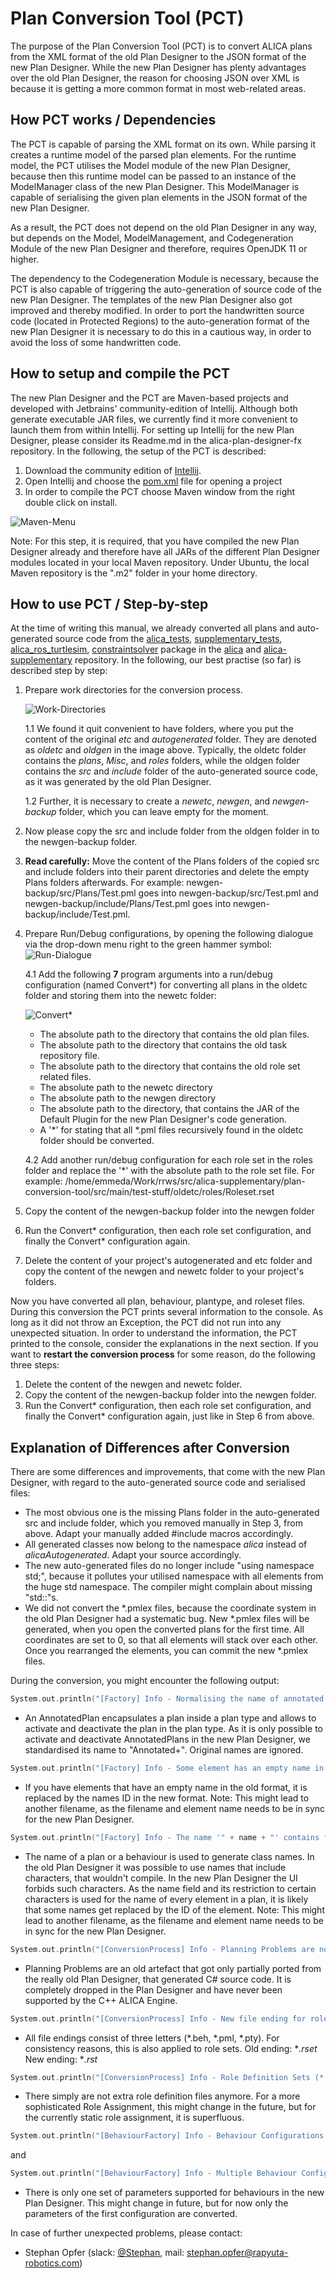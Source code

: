 # Plan Conversion Tool (PCT)

The purpose of the Plan Conversion Tool (PCT) is to convert ALICA plans from the XML format of the old Plan Designer to the JSON format of the new Plan Designer. While the new Plan Designer has plenty advantages over the old Plan Designer, the reason for choosing JSON over XML is because it is getting a more  common format in most web-related areas.

## How PCT works / Dependencies

The PCT is capable of parsing the XML format on its own. While parsing it creates a runtime model of the parsed plan elements. For the runtime model, the PCT utilises the Model module of the new Plan Designer, because then this runtime model can be passed to an instance of the ModelManager class of the new Plan Designer. This ModelManager is capable of serialising the given plan elements in the JSON format of the new Plan Designer. 

As a result, the PCT does not depend on the old Plan Designer in any way, but depends on the Model, ModelManagement, and Codegeneration Module of the new Plan Designer and therefore, requires OpenJDK 11 or higher.

The dependency to the Codegeneration Module is necessary, because the PCT is also capable of triggering the auto-generation of source code of the new Plan Designer. The templates of the new Plan Designer also got improved and thereby modified. In order to port the handwritten source code (located in Protected Regions) to the auto-generation format of the new Plan Designer it is necessary to do this in a cautious way, in order to avoid the loss of some handwritten code.

## How to setup and compile the PCT

The new Plan Designer and the PCT are Maven-based projects and developed with Jetbrains' community-edition of Intellij. Although both generate executable JAR files, we currently find it more convenient to launch them from within Intellij. For setting up Intellij for the new Plan Designer, please consider its Readme.md in the alica-plan-designer-fx repository. In the following, the setup of the PCT is described:

1. Download the community edition of [Intellij](https://www.jetbrains.com/idea/download/).
2. Open Intellij and choose the [pom.xml](https://github.com/rapyuta-robotics/alica-supplementary/blob/json-plan-format/plan-conversion-tool/pom.xml) file for opening a project
3. In order to compile the PCT choose Maven window from the right double click on install. 

![Maven-Menu](./img/Maven-Menu.png)

Note: For this step, it is required, that you have compiled the new Plan Designer already and therefore have all JARs of the different Plan Designer modules located in your local Maven repository. Under Ubuntu, the local Maven repository is the ".m2" folder in your home directory.

## How to use PCT / Step-by-step

At the time of writing this manual, we already converted all plans and auto-generated source code from the [alica_tests](https://github.com/rapyuta-robotics/alica/tree/json-plan-format/alica_tests), [supplementary_tests](https://github.com/rapyuta-robotics/alica-supplementary/tree/rr-devel/supplementary_tests), [alica_ros_turtlesim](https://github.com/rapyuta-robotics/alica-supplementary/tree/json-plan-format/alica_ros_turtlesim), [constraintsolver](https://github.com/rapyuta-robotics/alica-supplementary/tree/json-plan-format/constraintsolver) package in the [alica](https://github.com/rapyuta-robotics/alica) and [alica-supplementary](https://github.com/rapyuta-robotics/alica-supplementary) repository. In the following, our best practise (so far) is described step by step:

1. Prepare work directories for the conversion process.

   ![Work-Directories](./img/Work-Directories.png)
   
   1.1 We found it quit convenient to have folders, where you put the content of the original *etc* and *autogenerated* folder. They are denoted as *oldetc* and *oldgen* in the image above. Typically, the oldetc folder contains the *plans*, *Misc*, and *roles* folders, while the oldgen folder contains the *src* and *include* folder of the auto-generated source code, as it was generated by the old Plan Designer.

   1.2 Further, it is necessary to create a *newetc*, *newgen*, and *newgen-backup* folder, which you can leave empty for the moment.

2. Now please copy the src and include folder from the oldgen folder in to the newgen-backup folder.

3. **Read carefully:** Move the content of the Plans folders of the copied src and include folders into their parent directories and delete the empty Plans folders afterwards. For example: newgen-backup/src/Plans/Test.pml goes into newgen-backup/src/Test.pml and newgen-backup/include/Plans/Test.pml goes into newgen-backup/include/Test.pml.

4. Prepare Run/Debug configurations, by opening the following dialogue via the drop-down menu right to the green hammer symbol:![Run-Dialogue](./img/Run-Dialogue.png)

   4.1 Add the following **7** program arguments into a run/debug configuration (named Convert*) for converting all plans in the oldetc folder and storing them into the newetc folder:

   ![Convert*](./img/Convert*.png)

   - The absolute path to the directory that contains the old plan files.
   - The absolute path to the directory that contains the old task repository file.
   - The absolute path to the directory that contains the old role set related files.
   - The absolute path to the newetc directory
   - The absolute path to the newgen directory
   - The absolute path to the directory, that contains the JAR of the Default Plugin for the new Plan Designer's code generation.
   - A '*' for stating that all *.pml files recursively found in the oldetc folder should be converted.

   4.2 Add another run/debug configuration for each role set in the roles folder and replace the '*' with the absolute path to the role set file. For example: /home/emmeda/Work/rrws/src/alica-supplementary/plan-conversion-tool/src/main/test-stuff/oldetc/roles/Roleset.rset

5. Copy the content of the newgen-backup folder into the newgen folder

6. Run the Convert* configuration, then each role set configuration, and finally the Convert* configuration again.

7. Delete the content of your project's autogenerated and etc folder and copy the content of the newgen and newetc folder to your project's folders.

Now you have converted all plan, behaviour, plantype, and roleset files. During this conversion the PCT prints several information to the console. As long as it did not throw an Exception, the PCT did not run into any unexpected situation. In order to understand the information, the PCT printed to the console, consider the explanations in the next section. If you want to **restart the conversion process** for some reason, do the following three steps:

1. Delete the content of the newgen and newetc folder.
2. Copy the content of the newgen-backup folder into the newgen folder.
3. Run the Convert* configuration, then each role set configuration, and finally the Convert* configuration again, just like in Step 6 from above.

## Explanation of Differences after Conversion

There are some differences and improvements, that come with the new Plan Designer, with regard to the auto-generated source code and serialised files: 

* The most obvious one is the missing Plans folder in the auto-generated src and include folder, which you removed manually in Step 3, from above. Adapt your manually added #include macros accordingly.
* All generated classes now belong to the namespace *alica* instead of *alicaAutogenerated*. Adapt your source accordingly.
* The new auto-generated files do no longer include "using namespace std;", because it pollutes your utilised namespace with all elements from the huge std namespace. The compiler might complain about missing "std::"s.
* We did not convert the *.pmlex files, because the coordinate system in the old Plan Designer had a systematic bug. New *.pmlex files will be generated, when you open the converted plans for the first time. All coordinates are set to 0, so that all elements will stack over each other. Once you rearranged the elements, you can commit the new *.pmlex files.

During the conversion, you might encounter the following output:

```c++
System.out.println("[Factory] Info - Normalising the name of annotated plan (ID: " + element.getId() + ") to 'Annotated + <Name of Encapsulated Plan>'.");
```

* An AnnotatedPlan encapsulates a plan inside a plan type and allows to activate and deactivate the plan in the plan type. As it is only possible to activate and deactivate AnnotatedPlans in the new Plan Designer, we standardised its name to "Annotated+<NameOfEncapsulatedPlan>". Original names are ignored.

```c++
System.out.println("[Factory] Info - Some element has an empty name in the old XML format. Gonna replace it with its ID: " + element.getId());
```

* If you have elements that have an empty name in the old format, it is replaced by the names ID in the new format. Note: This might lead to another filename, as the filename and element name needs to be in sync for the new Plan Designer.

```c++
System.out.println("[Factory] Info - The name '" + name + "' contains forbidden characters. Gonna replace it with the ID of the corresponding element: " + element.getId());
```

* The name of a plan or a behaviour is used to generate class names. In the old Plan Designer it was possible to use names that include characters, that wouldn't compile. In the new Plan Designer the UI forbids such characters. As the name field and its restriction to certain characters is used for the name of every element in a plan, it is likely that some names get replaced by the ID of the element. Note: This might lead to another filename, as the filename and element name needs to be in sync for the new Plan Designer.

```c++
System.out.println("[ConversionProcess] Info - Planning Problems are not supported anymore. Gonna ignore reference: '" + referenceString + "'");
```

* Planning Problems are an old artefact that got only partially ported from the really old Plan Designer, that generated C# source code. It is completely dropped in the Plan Designer and have never been supported by the C++ ALICA Engine.

```c++
System.out.println("[ConversionProcess] Info - New file ending for role sets is '*.rst'. Gonna rename file: " + fileToParse);
```

* All file endings consist of three letters  (*.beh, *.pml, *.pty). For consistency reasons, this is also applied to role sets. Old ending: **.rset* New ending: **.rst*

```c++
System.out.println("[ConversionProcess] Info - Role Definition Sets (*.rdefset) are included in Role Sets (*.rst) in the new Plan Designer. Gonna integrate '" + fileToParse + "'");
```

* There simply are not extra role definition files anymore. For a more sophisticated Role Assignment, this might change in the future, but for the currently static role assignment, it is superfluous.

```c++
System.out.println("[BehaviourFactory] Info - Behaviour Configurations are not supported anymore. Variables, frequency, deferring, eventDriven, and parameters are taken from configuration with ID: " + confID);
```

and

```c++
System.out.println("[BehaviourFactory] Info - Multiple Behaviour Configurations are not supported anymore. Dropping the configuration with ID: " + confID);
```

* There is only one set of parameters supported for behaviours in the new Plan Designer. This might change in future, but for now only the parameters of the first configuration are converted.

In case of further unexpected problems, please contact:
* Stephan Opfer (slack: [@Stephan](https://rapyuta-robotics.slack.com/team/UUUSVSSBY), mail: stephan.opfer@rapyuta-robotics.com)
